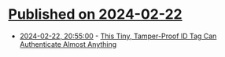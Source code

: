 # [Published on 2024-02-22](index.md)

* [2024-02-22, 20:55:00](https://soylentnews.org/article.pl?sid=24/02/21/1447216&from=rss) - [This Tiny, Tamper-Proof ID Tag Can Authenticate Almost Anything](https://soylentnews.org/article.pl?sid=24/02/21/1447216&from=rss)
